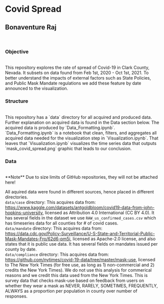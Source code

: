<h1>Covid Spread</h1>
<h2>Bonaventure Raj</h2>

<br/>

<h3>Objective</h3>
<br/>
This repository explores the rate of spread of Covid-19 in Clark County, Nevada. It subsets on data found from Feb 1st, 2020 - Oct 1st, 2021. To better understand the impacts of external factors such as State Policies, and Public Mask Mandate regulations we add these feature by date announced to the visualization. 
<br/>
<h3>Structure</h3>
<br/>
This repository has a `data` directory for all acquired and produced data. Further explanation on acquired data is found in the Data section below. The acquired data is produced by `Data_Formatting.ipynb`. `Data_Formatting.ipynb` is a notebook that clean, filters, and aggregates all acquired data needed for the visualization step in `Visualization.ipynb`. That leaves that `Visualization.ipynb` visualizes the time series data that outputs `mask_covid_spread.png` graphic that leads to our conclusion.
<br/>
<h3>Data</h3>
<br/>
**Note** Due to size limits of GitHub repositories, they will not be attached here!
<br/>

All aquired data were found in different sources, hence placed in different directories.
<br/>
`data/case` directory:
This acquires data from: https://www.kaggle.com/datasets/antgoldbloom/covid19-data-from-john-hopkins-university, licensed as Attribution 4.0 International (CC BY 4.0). It has several fields in the dataset we use `RAW_us_confirmed_cases.csv` which has timeseries data for all counties for # of covid cases.
<br/>
`data/mandate` directory:
This acquires data from: https://data.cdc.gov/Policy-Surveillance/U-S-State-and-Territorial-Public-Mask-Mandates-Fro/62d6-pm5i, licensed as  Apache-2.0 license, and also states that it is public use data. It has several fields on mandates issued per county by date.
<br/>
`data/compliance` directory:
This acquires data from: https://github.com/nytimes/covid-19-data/tree/master/mask-use, licensed to The New York Times (for free use, as long as 1) non-commercial and 2) credits the New York Times). We do not use this analysis for commerical reasons and we credit this data used from the New York Times. This is survey data that checks mask-use based on feedback from users on whether they wear a mask as NEVER, RARELY, SOMETIMES, FREQUENTLY, ALWAYS as a proportion per population in county over number of responses.
